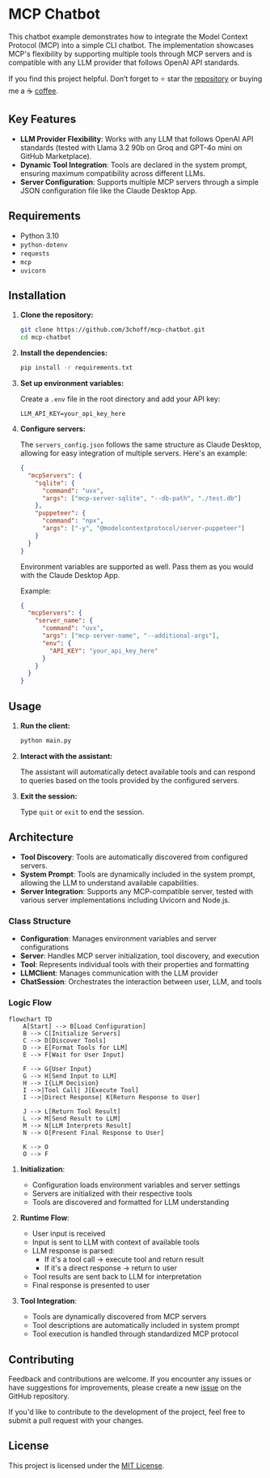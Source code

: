 # MCP Chatbot

This chatbot example demonstrates how to integrate the Model Context Protocol (MCP) into a simple CLI chatbot. The implementation showcases MCP's flexibility by supporting multiple tools through MCP servers and is compatible with any LLM provider that follows OpenAI API standards.

If you find this project helpful. Don’t forget to ⭐ star the [repository](https://github.com/3choff/mcp-chatbot) or buying me a ☕ [coffee](https://ko-fi.com/3choff).

## Key Features

- **LLM Provider Flexibility**: Works with any LLM that follows OpenAI API standards (tested with Llama 3.2 90b on Groq and GPT-4o mini on GitHub Marketplace).
- **Dynamic Tool Integration**: Tools are declared in the system prompt, ensuring maximum compatibility across different LLMs.
- **Server Configuration**: Supports multiple MCP servers through a simple JSON configuration file like the Claude Desktop App.

## Requirements

- Python 3.10
- `python-dotenv`
- `requests`
- `mcp`
- `uvicorn`

## Installation

1. **Clone the repository:**

   ```bash
   git clone https://github.com/3choff/mcp-chatbot.git
   cd mcp-chatbot
   ```

2. **Install the dependencies:**

   ```bash
   pip install -r requirements.txt
   ```

3. **Set up environment variables:**

   Create a `.env` file in the root directory and add your API key:

   ```plaintext
   LLM_API_KEY=your_api_key_here
   ```

4. **Configure servers:**

   The `servers_config.json` follows the same structure as Claude Desktop, allowing for easy integration of multiple servers. 
   Here's an example:

   ```json
   {
     "mcpServers": {
       "sqlite": {
         "command": "uvx",
         "args": ["mcp-server-sqlite", "--db-path", "./test.db"]
       },
       "puppeteer": {
         "command": "npx",
         "args": ["-y", "@modelcontextprotocol/server-puppeteer"]
       }
     }
   }
   ```
   Environment variables are supported as well. Pass them as you would with the Claude Desktop App.

   Example:
   ```json
   {
     "mcpServers": {
       "server_name": {
         "command": "uvx",
         "args": ["mcp-server-name", "--additional-args"],
         "env": {
           "API_KEY": "your_api_key_here"
         }
       }
     }
   }
   ```

## Usage

1. **Run the client:**

   ```bash
   python main.py
   ```

2. **Interact with the assistant:**
   
   The assistant will automatically detect available tools and can respond to queries based on the tools provided by the configured servers.

3. **Exit the session:**

   Type `quit` or `exit` to end the session.

## Architecture

- **Tool Discovery**: Tools are automatically discovered from configured servers.
- **System Prompt**: Tools are dynamically included in the system prompt, allowing the LLM to understand available capabilities.
- **Server Integration**: Supports any MCP-compatible server, tested with various server implementations including Uvicorn and Node.js.

### Class Structure
- **Configuration**: Manages environment variables and server configurations
- **Server**: Handles MCP server initialization, tool discovery, and execution
- **Tool**: Represents individual tools with their properties and formatting
- **LLMClient**: Manages communication with the LLM provider
- **ChatSession**: Orchestrates the interaction between user, LLM, and tools

### Logic Flow

```mermaid
flowchart TD
    A[Start] --> B[Load Configuration]
    B --> C[Initialize Servers]
    C --> D[Discover Tools]
    D --> E[Format Tools for LLM]
    E --> F[Wait for User Input]
    
    F --> G{User Input}
    G --> H[Send Input to LLM]
    H --> I{LLM Decision}
    I -->|Tool Call| J[Execute Tool]
    I -->|Direct Response| K[Return Response to User]
    
    J --> L[Return Tool Result]
    L --> M[Send Result to LLM]
    M --> N[LLM Interprets Result]
    N --> O[Present Final Response to User]
    
    K --> O
    O --> F
```

1. **Initialization**:
   - Configuration loads environment variables and server settings
   - Servers are initialized with their respective tools
   - Tools are discovered and formatted for LLM understanding

2. **Runtime Flow**:
   - User input is received
   - Input is sent to LLM with context of available tools
   - LLM response is parsed:
     - If it's a tool call → execute tool and return result
     - If it's a direct response → return to user
   - Tool results are sent back to LLM for interpretation
   - Final response is presented to user

3. **Tool Integration**:
   - Tools are dynamically discovered from MCP servers
   - Tool descriptions are automatically included in system prompt
   - Tool execution is handled through standardized MCP protocol

## Contributing

Feedback and contributions are welcome. If you encounter any issues or have suggestions for improvements, please create a new [issue](https://github.com/3choff/mcp-chatbot/issues) on the GitHub repository.

If you'd like to contribute to the development of the project, feel free to submit a pull request with your changes.

## License

This project is licensed under the [MIT License](https://github.com/3choff/mcp-chatbot/blob/main/LICENSE).
